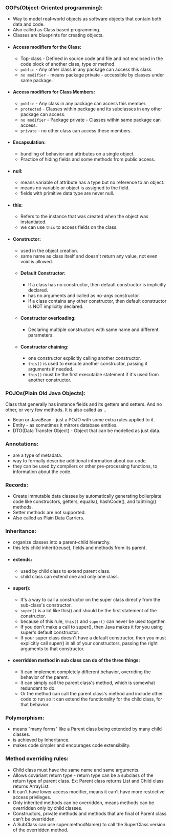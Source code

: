 ### OOPs(Object-Oriented programming):
 - Way to model real-world objects as software objects that contain both data and code.
 - Also called as Class based programming.
 - Classes are blueprints for creating objects.
 - #### Access modifiers for the Class:
    - Top-class - Defined in source code and file and not enclosed in the code block of another class, type or method.
    - `public` - Any other class in any package can access this class.
    - `no modifier` - means package private - accessible by classes under same package.
 - #### Access modifiers for Class Members:
    - `public` - Any class in any package can access this member.
    - `protected` - Classes within package and its subclasses in any other package can access.
    - `no modifier` - Package private - Classes within same package can access.
    - `private` - no other class can access these members.
 - #### Encapsulation:
    - bundling of behavior and attributes on a single object.
    - Practice of hiding fields and some methods from public access.
 - #### null:
    - means variable of attribute has a type but no reference to an object.
    - means no variable or object is assigned to the field.
    - fields with primitive data type are never null.
 - #### this:
    - Refers to the instance that was created when the object was instantiated.
    - we can use `this` to access fields on the class.
 - #### Constructor:
    - used in the object creation.
    - same name as class itself and doesn't return any value, not even void is allowed.
    - #### Default Constructor:
      - If a class has no constructor, then default constructor is implicitly declared.
      - has no arguments and called as no-args constructor.
      - If a class contains any other constructor, then default constructor is NOT implicitly declared.
    - #### Constructor overloading:
      - Declaring multiple constructors with same name and different parameters.
    - #### Constructor chaining:
      - one constructor explicitly calling another constructor.
      - `this()` is used to execute another constructor, passing it arguments if needed.
      - `this()` must be the first executable statement if it's used from another constructor.
 

### POJOs(Plain Old Java Objects):
Class that generally has instance fields and its getters and setters. And no other, or very few methods.
It is also called as ..
 - Bean or JavaBean - just a POJO with some extra rules applied to it.
 - Entity - as sometimes it mirrors database entities.
 - DTO(Data Transfer Object) - Object that can be modelled as just data.

### Annotations:
 - are a type of metadata.
 - way to formally describe additional information about our code.
 - they can be used by compilers or other pre-processing functions, to information about the code.

### Records:
 - Create immutable data classes by automatically generating boilerplate code like constructors, getters, equals(), hashCode(), and toString() methods.
 - Setter methods are not supported.
 - Also called as Plain Data Carriers.

### Inheritance:
 - organize classes into a parent-child hierarchy.
 - this lets child inherit(reuse), fields and methods from its parent.
 - #### extends:
   - used by child class to extend parent class.
   - child class can extend one and only one class.
 - #### super():
   - It's a way to call a constructor on the super class directly from the sub-class's constructor.
   - `super()` is a lot like this() and should be the first statement of the constructor.
   - because of this rule, `this()` and `super()` can never be used together.
   - If you don't make a call to super(), then Java makes it for you using super's default constructor.
   - If your super class doesn't have a default constructor, then you must explicitly call super() in all of your constructors, passing the right arguments to that constructor.
 - #### overridden method in sub class can do of the three things:
   - It can implement completely different behavior, overriding the behavior of the parent.
   - It can simply call the parent class's method, which is somewhat redundant to do.
   - Or the method can call the parent class's method and include other code to run so it can extend the functionality for the child class, for that behavior.
### Polymorphism:
 - means "many forms" like a Parent class being extended by many child classes.
 - is achieved by Inheritance.
 - makes code simpler and encourages code extensibility.
### Method overriding rules:
 - Child class must have the same name and same arguments.
 - Allows covariant return type - return type can be a subclass of the return type of parent class. Ex: Parent class returns List and Child class returns ArrayList.
 - It can't have lower access modifier, means it can't have more restrictive access privileges.
 - Only inherited methods can be overridden, means methods can be overridden only by child classes.
 - Constructors, private methods and methods that are final of Parent class can't be overridden.
 - A SubClass can use super.methodName() to call the SuperClass version of the overridden method.


